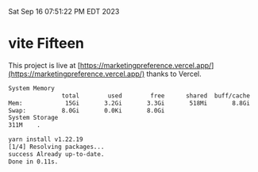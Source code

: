 Sat Sep 16 07:51:22 PM EDT 2023

# vite Fifteen


This project is live at [https://marketingpreference.vercel.app/](https://marketingpreference.vercel.app/) thanks to Vercel.

```bash
System Memory
               total        used        free      shared  buff/cache   available
Mem:            15Gi       3.2Gi       3.3Gi       518Mi       8.8Gi        11Gi
Swap:          8.0Gi       0.0Ki       8.0Gi
System Storage
311M	.
```
```bash
yarn install v1.22.19
[1/4] Resolving packages...
success Already up-to-date.
Done in 0.11s.
```
